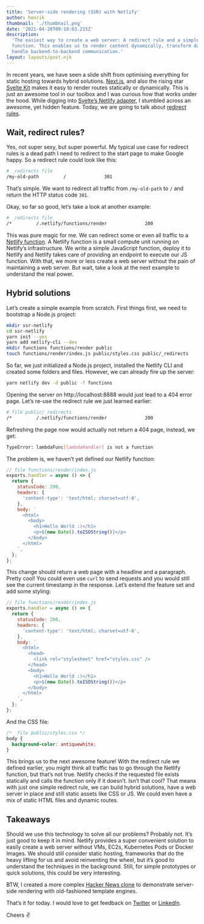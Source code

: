 ```yaml
---
title: 'Server-side rendering (SSR) with Netlify'
author: henrik
thumbnail: './thumbnail.png'
date: '2021-04-28T09:18:03.215Z'
description:
  'The easiest way to create a web server: A redirect rule and a simple Netlify
  function. This enables us to render content dynamically, transform data or
  handle backend-to-backend communication.'
layout: layouts/post.njk
---
```


In recent years, we have seen a slide shift from optimising everything for
static hosting towards hybrid solutions. [Next.js](https://nextjs.org/), and
also the rising star [Svelte Kit](https://kit.svelte.dev/) makes it easy to
render routes statically or dynamically. This is just an awesome tool in our
toolbox and I was curious how that works under the hood. While digging into
[Svelte’s Netlify adapter](https://github.com/sveltejs/kit/tree/master/packages/adapter-netlify),
I stumbled across an awesome, yet hidden feature. Today, we are going to talk
about [redirect rules](https://docs.netlify.com/routing/redirects/).

## Wait, redirect rules?

Yes, not super sexy, but super powerful. My typical use case for redirect rules
is a dead path I need to redirect to the start page to make Google happy. So a
redirect rule could look like this:

```bash
# _redirects file
/my-old-path         /              301
```

That’s simple. We want to redirect all traffic from `/my-old-path` to `/` and
return the HTTP status code `301`.

Okay, so far so good, let’s take a look at another example:

```bash
# _redirects file
/*         /.netlify/functions/render              200
```

This was pure magic for me. We can redirect some or even all traffic to a
[Netlify function](https://www.netlify.com/products/functions/). A Netlify
function is a small compute unit running on Netlify’s infrastructure. We write a
simple JavaScript function, deploy it to Netlify and Netlify takes care of
providing an endpoint to execute our JS function. With that, we more or less
create a web server without the pain of maintaining a web server. But wait, take
a look at the next example to understand the real power.

## Hybrid solutions

Let’s create a simple example from scratch. First things first, we need to
bootstrap a Node.js project:

```bash
mkdir ssr-netlify
cd ssr-netlify
yarn init --yes
yarn add netlify-cli --dev
mkdir functions functions/render public
touch functions/render/index.js public/styles.css public/_redirects
```

So far, we just initialized a Node.js project, installed the Netlify CLI and
created some folders and files. However, we can already fire up the server:

```bash
yarn netlify dev -d public -f functions
```

Opening the server on http://localhost:8888 would just lead to a 404 error page.
Let’s re-use the redirect rule we just learned earlier:

```bash
# file public/_redirects
/*         /.netlify/functions/render              200
```

Refreshing the page now would actually not return a 404 page, instead, we get:

```bash
TypeError: lambdaFunc[lambdaHandler] is not a function
```

The problem is, we haven’t yet defined our Netlify function:

```javascript
// file functions/render/index.js
exports.handler = async () => {
  return {
    statusCode: 200,
    headers: {
      'content-type': 'text/html; charset=utf-8',
    },
    body: `
      <html>
        <body>
          <h1>Hello World :)</h1>
          <p>${new Date().toISOString()}</p>
        </body>
      </html>
    `,
  };
};
```

This change should return a web page with a headline and a paragraph. Pretty
cool! You could even use `curl` to send requests and you would still see the
current timestamp in the response. Let’s extend the feature set and add some
styling:

```javascript
// file functions/render/index.js
exports.handler = async () => {
  return {
    statusCode: 200,
    headers: {
      'content-type': 'text/html; charset=utf-8',
    },
    body: `
      <html>
        <head>
          <link rel="stylesheet" href="styles.css" />
        </head>
        <body>
          <h1>Hello World :)</h1>
          <p>${new Date().toISOString()}</p>
        </body>
      </html>
    `,
  };
};
```

And the CSS file:

```css
/*  file public/styles.css */
body {
  background-color: antiquewhite;
}
```

This brings us to the next awesome feature! With the redirect rule we defined
earlier, you might think all traffic has to go through the Netlify function, but
that’s not true. Netlify checks if the requested file exists statically and
calls the function only if it doesn’t. Isn’t that cool? That means with just one
simple redirect rule, we can build hybrid solutions, have a web server in place
and still static assets like CSS or JS. We could even have a mix of static HTML
files and dynamic routes.

## Takeaways

Should we use this technology to solve all our problems? Probably not. It’s just
good to keep it in mind. Netlify provides a super convenient solution to easily
create a web server without VMs, EC2s, Kubernetes Pods or Docker Images. We
should still consider static hosting, frameworks that do the heavy lifting for
us and avoid reinventing the wheel, but it’s good to understand the techniques
in the background. Still, for simple prototypes or quick solutions, this could
be very interesting.

BTW, I created a more complex
[Hacker News clone](https://github.com/yetanother-blog/netlify-ssr-example) to
demonstrate server-side rendering with old-fashioned template engines.

That’s it for today. I would love to get feedback on
[Twitter](https://twitter.com/henrik_fricke) or
[LinkedIn](https://www.linkedin.com/in/henrik-fricke/).

Cheers ✌️
